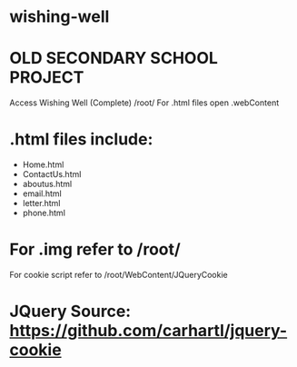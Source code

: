# wishing-well

# OLD SECONDARY SCHOOL PROJECT

Access Wishing Well (Complete) /root/
For .html files open .webContent 
# .html files include:
 - Home.html
 - ContactUs.html
 - aboutus.html
 - email.html
 - letter.html
 - phone.html
# For .img refer to /root/
For cookie script refer to /root/WebContent/JQueryCookie
# JQuery Source:  https://github.com/carhartl/jquery-cookie
